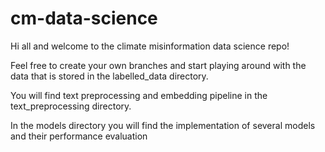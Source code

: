 # cm-data-science

Hi all and welcome to the climate misinformation data science repo! 

Feel free to create your own branches and start playing around with the data that is stored in the labelled_data directory.

You will find text preprocessing and embedding pipeline in the text_preprocessing directory. 

In the models directory you will find the implementation of several models and their performance evaluation